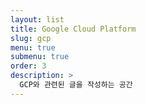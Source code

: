 ```yaml
---
layout: list
title: Google Cloud Platform
slug: gcp
menu: true
submenu: true
order: 3
description: >
  GCP와 관련된 글을 작성하는 공간
---
```

